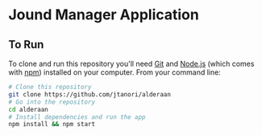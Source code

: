 # Jound Manager Application

## To Run

To clone and run this repository you'll need [Git](https://git-scm.com) and [Node.js](https://nodejs.org/en/download/) (which comes with [npm](http://npmjs.com)) installed on your computer. From your command line:

```bash
# Clone this repository
git clone https://github.com/jtanori/alderaan
# Go into the repository
cd alderaan
# Install dependencies and run the app
npm install && npm start
```
